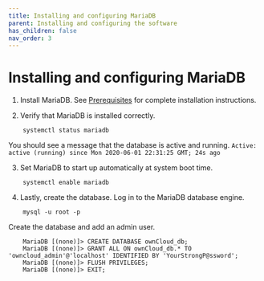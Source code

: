 ```yaml
---
title: Installing and configuring MariaDB
parent: Installing and configuring the software
has_children: false
nav_order: 3
---
```


# Installing and configuring MariaDB

1. Install MariaDB. See [Prerequisites](../prereqs.md) for complete installation instructions.

2. Verify that MariaDB is installed correctly.
```shell
	systemctl status mariadb
```
You should see a message that the database is active and running. 
`Active: active (running) since Mon 2020-06-01 22:31:25 GMT; 24s ago`

3. Set MariaDB to start up automatically at system boot time.
```shell
	systemctl enable mariadb
```

4. Lastly, create the database. Log in to the MariaDB database engine.
```shell
	mysql -u root -p
```
Create the database and add an admin user.
```
	MariaDB [(none)]> CREATE DATABASE ownCloud_db;
	MariaDB [(none)]> GRANT ALL ON ownCloud_db.* TO 'owncloud_admin'@'localhost' IDENTIFIED BY 'YourStrongP@ssword';
	MariaDB [(none)]> FLUSH PRIVILEGES;
	MariaDB [(none)]> EXIT;
```